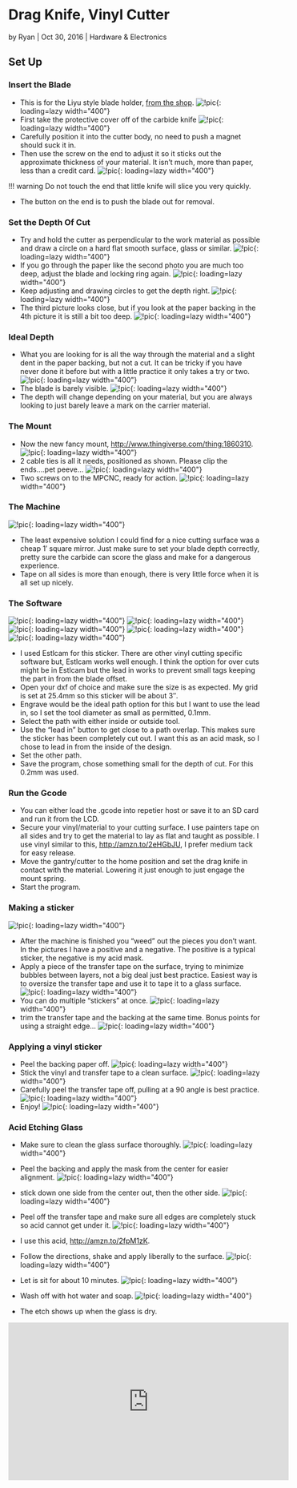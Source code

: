 # Drag Knife, Vinyl Cutter

by Ryan | Oct 30, 2016 | Hardware & Electronics

## Set Up

### Insert the Blade

- This is for the Liyu style blade holder, [from the
    shop](https://www.v1e.com/collections/parts/products/drag-knife-vinyl-cutter).
![!pic](../img/old/2016/10/IMG_20161030_111137.jpg){: loading=lazy width="400"}
- First take the protective cover off of the carbide knife
![!pic](../img/old/2016/10/IMG_20161030_111230.jpg){: loading=lazy width="400"}
- Carefully position it into the cutter body, no need to push a magnet should suck it in.
- Then use the screw on the end to adjust it so it sticks out the approximate thickness of your material. It isn’t much, more than paper, less than a credit card.
![!pic](../img/old/2016/10/IMG_20161030_111317.jpg){: loading=lazy width="400"}

!!! warning
    Do not touch the end that little knife will slice you very quickly.

- The button on the end is to push the blade out for removal.

### Set the Depth Of Cut

- Try and hold the cutter as perpendicular to the work material as possible and draw a circle on a hard flat smooth surface, glass or similar.
![!pic](../img/old/2016/10/IMG_20161030_111346.jpg){: loading=lazy width="400"}
- If you go through the paper like the second photo you are much too deep, adjust the blade and locking ring again.
![!pic](../img/old/2016/10/IMG_20161030_111417.jpg){: loading=lazy width="400"}
- Keep adjusting and drawing circles to get the depth right.
![!pic](../img/old/2016/10/IMG_20161030_111453.jpg){: loading=lazy width="400"}
- The third picture looks close, but if you look at the paper backing in the 4th picture it is still a bit too deep.
![!pic](../img/old/2016/10/IMG_20161030_111522.jpg){: loading=lazy width="400"}

### Ideal Depth

- What you are looking for is all the way through the material and a slight dent in the paper backing, but not a cut. It can be tricky if you have never done it before but with a little practice it only takes a try or two.
![!pic](../img/old/2016/10/IMG_20161030_111619.jpg){: loading=lazy width="400"}
- The blade is barely visible.
![!pic](../img/old/2016/10/IMG_20161030_111649.jpg){: loading=lazy width="400"}
- The depth will change depending on your material, but you are always looking to just barely leave a mark on the carrier material.

### The Mount


- Now the new fancy mount, http://www.thingiverse.com/thing:1860310.
![!pic](../img/old/2016/10/IMG_20161030_133410.jpg){: loading=lazy width="400"}
- 2 cable ties is all it needs, positioned as shown. Please clip the ends….pet peeve…
![!pic](../img/old/2016/10/IMG_20161030_133433.jpg){: loading=lazy width="400"}
- Two screws on to the MPCNC, ready for action.
![!pic](../img/old/2016/10/IMG_20161030_13362601.jpg){: loading=lazy width="400"}

### The Machine

![!pic](../img/old/2016/10/IMG_20161030_132033.jpg){: loading=lazy width="400"}

- The least expensive solution I could find for a nice cutting surface was a cheap 1′ square mirror. Just make sure to set your blade depth correctly, pretty sure the carbide can score the glass and make for a dangerous experience.
- Tape on all sides is more than enough, there is very little force when it is all set up nicely.

### The Software

![!pic](../img/old/2016/10/esticker1.jpg){: loading=lazy width="400"}
![!pic](../img/old/2016/10/esticker2.jpg){: loading=lazy width="400"}
![!pic](../img/old/2016/10/esticker3.jpg){: loading=lazy width="400"}
![!pic](../img/old/2016/10/esticker4.jpg){: loading=lazy width="400"}
![!pic](../img/old/2016/10/esticker5.jpg){: loading=lazy width="400"}

- I used Estlcam for this sticker. There are other vinyl cutting specific software but, Estlcam works well enough. I think the option for over cuts might be in Estlcam but the lead in works to prevent small tags keeping the part in from the blade offset.
- Open your dxf of choice and make sure the size is as expected. My grid is set at 25.4mm so this sticker will be about 3″.
- Engrave would be the ideal path option for this but I want to use the lead in, so I set the tool diameter as small as permitted, 0.1mm.
- Select the path with either inside or outside tool.
- Use the “lead in” button to get close to a path overlap. This makes sure the sticker has been completely cut out. I want this as an acid mask, so I chose to lead in from the inside of the design.
- Set the other path.
- Save the program, chose something small for the depth of cut. For this 0.2mm was used.
 
### Run the Gcode

- You can either load the .gcode into repetier host or save it to an SD card and run it from the LCD.
- Secure your vinyl/material to your cutting surface. I  use painters tape on all sides and try to get the material to lay as flat and taught as possible. I use vinyl similar to this, http://amzn.to/2eHGbJU, I prefer medium tack for easy release.
- Move the gantry/cutter to the home position and set the drag knife in contact with the material. Lowering it just enough to just engage the mount spring.
- Start the program.

### Making a sticker

![!pic](../img/old/2016/10/IMG_20161030_191423.jpg){: loading=lazy width="400"}

- After the machine is finished you “weed” out the pieces you don’t want. In the pictures I have a positive and a negative. The positive is a typical sticker, the negative is my acid mask.
- Apply a piece of the transfer tape on the surface, trying to minimize bubbles between layers, not a big deal just best practice. Easiest way is to oversize the transfer tape and use it to tape it to a glass surface.
![!pic](../img/old/2016/10/IMG_20161030_191524.jpg){: loading=lazy width="400"}
- You can do multiple “stickers” at once.
![!pic](../img/old/2016/10/IMG_20161030_191601.jpg){: loading=lazy width="400"}
- trim the transfer tape and the backing at the same time. Bonus points for using a straight edge…
![!pic](../img/old/2016/10/IMG_20161030_191629.jpg){: loading=lazy width="400"}
 
### Applying a vinyl sticker

- Peel the backing paper off.
![!pic](../img/old/2016/10/IMG_20160622_195702.jpg){: loading=lazy width="400"}
- Stick the vinyl and transfer tape to a clean surface.
![!pic](../img/old/2016/10/IMG_20160622_195732.jpg){: loading=lazy width="400"}
- Carefully peel the transfer tape off, pulling at a 90 angle is best practice.
![!pic](../img/old/2016/10/IMG_20160622_195747.jpg){: loading=lazy width="400"}
- Enjoy!
![!pic](../img/old/2016/10/IMG_20160622_195803.jpg){: loading=lazy width="400"}

### Acid Etching Glass


- Make sure to clean the glass surface thoroughly.
![!pic](../img/old/2016/10/IMG_20161104_124008.jpg){: loading=lazy width="400"}
- Peel the backing and apply the mask from the center for easier alignment.
![!pic](../img/old/2016/10/IMG_20161104_124109.jpg){: loading=lazy width="400"}
- stick down one side from the center out, then the other side.
![!pic](../img/old/2016/10/IMG_20161104_124143.jpg){: loading=lazy width="400"}
- Peel off the transfer tape and make sure all edges are completely stuck so acid cannot get under it.
![!pic](../img/old/2016/10/IMG_20161104_124356.jpg){: loading=lazy width="400"}

- I use this acid, http://amzn.to/2fpM1zK.
- Follow the directions, shake and apply liberally to the surface.
![!pic](../img/old/2016/10/IMG_20161104_124447.jpg){: loading=lazy width="400"}
- Let is sit for about 10 minutes.
![!pic](../img/old/2016/10/IMG_20161104_124802.jpg){: loading=lazy width="400"}
- Wash off with hot water and soap.
![!pic](../img/old/2016/10/IMG_20161104_125849.jpg){: loading=lazy width="400"}
- The etch shows up when the glass is dry.

<iframe width="560" height="315" src="https://www.youtube.com/embed/1uBo451z2AM"
  title="YouTube video player" frameborder="0" allow="accelerometer; autoplay;
  clipboard-write; encrypted-media; gyroscope; picture-in-picture" allowfullscreen></iframe>

